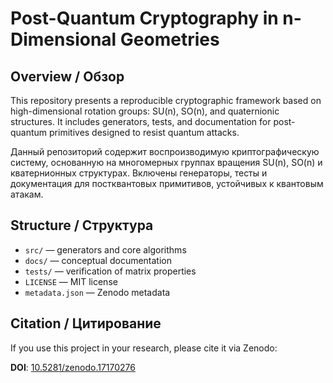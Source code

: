 # Post-Quantum Cryptography in n-Dimensional Geometries

## Overview / Обзор

This repository presents a reproducible cryptographic framework based on high-dimensional rotation groups: SU(n), SO(n), and quaternionic structures. It includes generators, tests, and documentation for post-quantum primitives designed to resist quantum attacks.

Данный репозиторий содержит воспроизводимую криптографическую систему, основанную на многомерных группах вращения SU(n), SO(n) и кватернионных структурах. Включены генераторы, тесты и документация для постквантовых примитивов, устойчивых к квантовым атакам.

## Structure / Структура

- `src/` — generators and core algorithms
- `docs/` — conceptual documentation
- `tests/` — verification of matrix properties
- `LICENSE` — MIT license
- `metadata.json` — Zenodo metadata

## Citation / Цитирование

If you use this project in your research, please cite it via Zenodo:

**DOI**: [10.5281/zenodo.17170276](https://doi.org/10.5281/zenodo.17170276)
